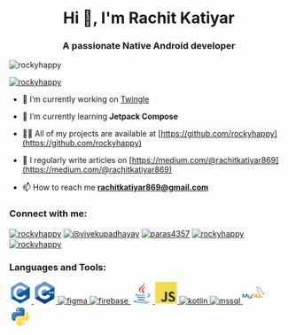 <h1 align="center">Hi 👋, I'm Rachit Katiyar</h1>
<h3 align="center">A passionate Native Android developer</h3>
<p align="left"> <img src="https://komarev.com/ghpvc/?username=rockyhappy&label=Profile%20views&color=0e75b6&style=flat" alt="rockyhappy" /> </p>

<p align="left"> <a href="https://github.com/ryo-ma/github-profile-trophy"><img src="https://github-profile-trophy.vercel.app/?username=rockyhappy" alt="rockyhappy" /></a> </p>

- 🔭 I’m currently working on [Twingle](https://github.com/rockyhappy/social)

- 🌱 I’m currently learning **Jetpack Compose**

- 👨‍💻 All of my projects are available at [https://github.com/rockyhappy](https://github.com/rockyhappy)

- 📝 I regularly write articles on [https://medium.com/@rachitkatiyar869](https://medium.com/@rachitkatiyar869)

- 📫 How to reach me **rachitkatiyar869@gmail.com**

<h3 align="left">Connect with me:</h3>
<p align="left">

<a href="https://www.linkedin.com/in/rachit-katiyar-800378275/" target="blank"><img align="center" src="https://raw.githubusercontent.com/rahuldkjain/github-profile-readme-generator/master/src/images/icons/Social/linked-in-alt.svg" alt="rockyhappy" height="30" width="40" /></a>
<a href="https://medium.com/@rachitkatiyar869" target="blank"><img align="center" src="https://raw.githubusercontent.com/rahuldkjain/github-profile-readme-generator/master/src/images/icons/Social/medium.svg" alt="@vivekupadhayay" height="30" width="40" /></a>
<a href="https://www.codechef.com/users/rockyhappy" target="blank"><img align="center" src="https://cdn.jsdelivr.net/npm/simple-icons@3.1.0/icons/codechef.svg" alt="paras4357" height="30" width="40" /></a>
<a href="https://codeforces.com/profile/rockyhappy" target="blank"><img align="center" src="https://raw.githubusercontent.com/rahuldkjain/github-profile-readme-generator/master/src/images/icons/Social/codeforces.svg" alt="rockyhappy" height="30" width="40" /></a>
<a href="https://www.leetcode.com/rockyhappy" target="blank"><img align="center" src="https://raw.githubusercontent.com/rahuldkjain/github-profile-readme-generator/master/src/images/icons/Social/leet-code.svg" alt="rockyhappy" height="30" width="40" /></a>
</p>

<h3 align="left">Languages and Tools:</h3>
<p align="left"> <a href="https://www.cprogramming.com/" target="_blank" rel="noreferrer"> <img src="https://raw.githubusercontent.com/devicons/devicon/master/icons/c/c-original.svg" alt="c" width="40" height="40"/> </a> <a href="https://www.w3schools.com/cpp/" target="_blank" rel="noreferrer"> <img src="https://raw.githubusercontent.com/devicons/devicon/master/icons/cplusplus/cplusplus-original.svg" alt="cplusplus" width="40" height="40"/> </a> <a href="https://www.figma.com/" target="_blank" rel="noreferrer"> <img src="https://www.vectorlogo.zone/logos/figma/figma-icon.svg" alt="figma" width="40" height="40"/> </a> <a href="https://firebase.google.com/" target="_blank" rel="noreferrer"> <img src="https://www.vectorlogo.zone/logos/firebase/firebase-icon.svg" alt="firebase" width="40" height="40"/> </a> <a href="https://www.java.com" target="_blank" rel="noreferrer"> <img src="https://raw.githubusercontent.com/devicons/devicon/master/icons/java/java-original.svg" alt="java" width="40" height="40"/> </a> <a href="https://developer.mozilla.org/en-US/docs/Web/JavaScript" target="_blank" rel="noreferrer"> <img src="https://raw.githubusercontent.com/devicons/devicon/master/icons/javascript/javascript-original.svg" alt="javascript" width="40" height="40"/> </a> <a href="https://kotlinlang.org" target="_blank" rel="noreferrer"> <img src="https://www.vectorlogo.zone/logos/kotlinlang/kotlinlang-icon.svg" alt="kotlin" width="40" height="40"/> </a> <a href="https://www.microsoft.com/en-us/sql-server" target="_blank" rel="noreferrer"> <img src="https://www.svgrepo.com/show/303229/microsoft-sql-server-logo.svg" alt="mssql" width="40" height="40"/> </a> <a href="https://www.mysql.com/" target="_blank" rel="noreferrer"> <img src="https://raw.githubusercontent.com/devicons/devicon/master/icons/mysql/mysql-original-wordmark.svg" alt="mysql" width="40" height="40"/> </a> <a href="https://www.python.org" target="_blank" rel="noreferrer"> <img src="https://raw.githubusercontent.com/devicons/devicon/master/icons/python/python-original.svg" alt="python" width="40" height="40"/> </a> </p>
